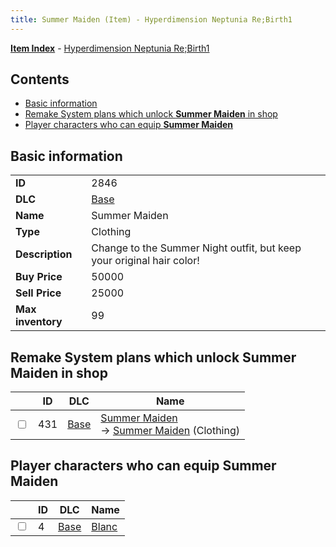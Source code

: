 ```yaml
---
title: Summer Maiden (Item) - Hyperdimension Neptunia Re;Birth1
---
```


[**Item Index**](/neptunia/rb1/item/index.html) - [Hyperdimension Neptunia Re;Birth1](/neptunia/rb1)

## Contents

- [Basic information](#basic-information)
- [Remake System plans which unlock **Summer Maiden** in shop](#remake-system-plans-which-unlock-summer-maiden-in-shop)
- [Player characters who can equip **Summer Maiden**](#player-characters-who-can-equip-summer-maiden)

## Basic information

|   |   |
| -- | -- |
| **ID** | 2846 |
| **DLC** | [Base](/neptunia/rb1/dlc/1-base.html) |
| **Name** | Summer Maiden |
| **Type** | Clothing |
| **Description** | Change to the Summer Night outfit, but keep your original hair color! |
| **Buy Price** | 50000 |
| **Sell Price** | 25000 |
| **Max inventory** | 99 |


## Remake System plans which unlock **Summer Maiden** in shop

|    | ID | DLC | Name |
| -- | -- | --- | ---- |
| <input type="checkbox" id="rb1-remake-1-431" class="trackbox" /> | 431 | [Base](/neptunia/rb1/dlc/1-base.html) | [Summer Maiden](/neptunia/rb1/remake/1-431-summer-maiden.html)<br /> → [Summer Maiden](/neptunia/rb1/item/1-2846-summer-maiden.html) (Clothing) |


## Player characters who can equip **Summer Maiden**

|    | ID | DLC | Name |
| -- | -- | --- | ---- |
| <input type="checkbox" id="rb1-player-1-4" class="trackbox" /> | 4 | [Base](/neptunia/rb1/dlc/1-base.html) | [Blanc](/neptunia/rb1/player/1-4-blanc.html) |
